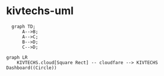 # kivtechs-uml


```mermaid
  graph TD;
      A-->B;
      A-->C;
      B-->D;
      C-->D;
```



```mermaid
graph LR
    KIVTECHS.cloud[Square Rect] -- cloudfare --> KIVTECHS Dashboard((Circle))


```
